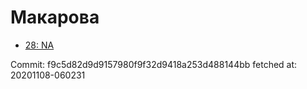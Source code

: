 # Макарова
- [28: NA](28.md)

Commit: f9c5d82d9d9157980f9f32d9418a253d488144bb
 fetched at: 20201108-060231

